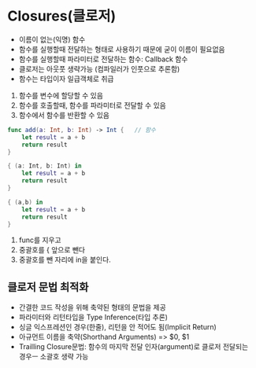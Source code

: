 # Closures(클로저)
- 이름이 없는(익명) 함수
- 함수를 실행할때 전달하는 형태로 사용하기 때문에 굳이 이름이 필요없음
- 함수를 실행할때 파라미터로 전달하는 함수: Callback 함수
- 클로저는 아웃풋 생략가능 (컴파일러가 인풋으로 추론함)
- 함수는 타입이자 일급객체로 취급
1) 함수를 변수에 할당할 수 있음
2) 함수를 호출할때, 함수를 파라미터로 전달할 수 있음
3) 함수에서 함수를 반환할 수 있음

```swift
func add(a: Int, b: Int) -> Int {   // 함수
    let result = a + b
    return result
}

{ (a: Int, b: Int) in
    let result = a + b
    return result
}

{ (a,b) in
    let result = a + b
    return result
}
```

1) func를 지우고
2) 중괄호를 { 앞으로 뺀다
3) 중괄호를 뺀 자리에 in을 붙인다.

## 클로저 문법 최적화
- 간결한 코드 작성을 위해 축약된 형태의 문법을 제공
- 파라미터와 리턴타입을 Type Inference(타입 추론)
- 싱글 익스프레션인 경우(한줄), 리턴을 안 적어도 됨(Implicit Return)
- 아규먼트 이름을 축약(Shorthand Arguments) => $0, $1
- Trailling Closure문법: 함수의 마지막 전달 인자(argument)로 클로저 전달되는 경우ㅡ 소괄호 생략 가능

